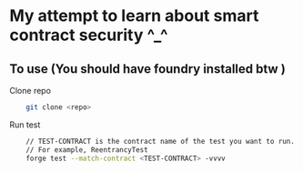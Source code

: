 # My attempt to learn about smart contract security ^\_^

## To use (You should have foundry installed btw )

Clone repo

```bash
    git clone <repo>
```

Run test

```bash
    // TEST-CONTRACT is the contract name of the test you want to run.
    // For example, ReentrancyTest
    forge test --match-contract <TEST-CONTRACT> -vvvv
```
